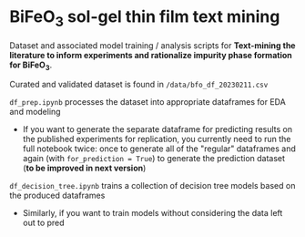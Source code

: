 # BiFeO<sub>3</sub> sol-gel thin film text mining

Dataset and associated model training / analysis scripts for __Text-mining the literature to inform experiments and rationalize impurity phase formation for BiFeO<sub>3</sub>__.

Curated and validated dataset is found in ```/data/bfo_df_20230211.csv```

```df_prep.ipynb``` processes the dataset into appropriate dataframes for EDA and modeling
* If you want to generate the separate dataframe for predicting results on the published experiments for replication, you currently need to run the full notebook twice: once to generate all of the "regular" dataframes and again (with ```for_prediction = True```) to generate the prediction dataset (__to be improved in next version__)

```df_decision_tree.ipynb``` trains a collection of decision tree models based on the produced dataframes
* Similarly, if you want to train models without considering the data left out to pred


```python

```
